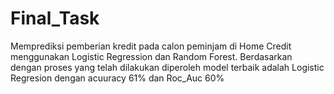 # Final_Task
Memprediksi pemberian kredit pada calon peminjam di Home Credit menggunakan Logistic Regression dan Random Forest. Berdasarkan dengan proses yang telah dilakukan diperoleh model terbaik adalah Logistic Regresion dengan acuuracy 61% dan Roc_Auc 60% 
